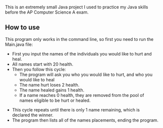 This is an extremely small Java project I used to practice my Java skills before the AP Computer Science A exam.

## How to use

This program only works in the command line, so first you need to run the Main.java file:
- First you input the names of the individuals you would like to hurt and heal.
- All names start with 20 health.
- Then you follow this cycle:
  * The program will ask you who you would like to hurt, and who you would like to heal
  * The name hurt loses 2 health.
  * The name healed gains 1 health.
  * If a name reaches 0 health, they are removed from the pool of names eligible to be hurt or healed.
* This cycle repeats until there is only 1 name remaining, which is declared the winner.
* The program then lists all of the names placements, ending the program.
